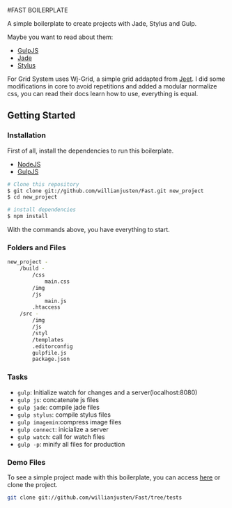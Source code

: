 #FAST BOILERPLATE

A simple boilerplate to create projects with Jade, Stylus and Gulp.

Maybe you want to read about them:
- [GulpJS](http://gulpjs.com/)
- [Jade](http://jade-lang.com/)
- [Stylus](http://learnboost.github.io/stylus/)

For Grid System uses Wj-Grid, a simple grid addapted from [Jeet](http://jeet.gs/). I did some modifications in core to avoid repetitions and added a modular normalize css, you can read their docs learn how to use, everything is equal.

## Getting Started

### Installation

First of all, install the dependencies to run this boilerplate.

- [NodeJS](http://nodejs.org/)
- [GulpJS](http://gulpjs.com/)


```sh
# Clone this repository
$ git clone git://github.com/willianjusten/Fast.git new_project
$ cd new_project

# install dependencies
$ npm install
```

With the commands above, you have everything to start.

### Folders and Files

```sh
new_project -
	/build -
		/css
			main.css
		/img
		/js
			main.js
		.htaccess
	/src -
		/img
		/js
		/styl
		/templates
		.editorconfig
		gulpfile.js
		package.json
```

### Tasks

- `gulp`: Initialize watch for changes and a server(localhost:8080)
- `gulp js`: concatenate js files
- `gulp jade`: compile jade files
- `gulp stylus`: compile stylus files
- `gulp imagemin`:compress image files
- `gulp connect`: inicialize a server
- `gulp watch`: call for watch files
- `gulp -p`: minify all files for production

### Demo Files

To see a simple project made with this boilerplate, you can access [here](https://github.com/willianjusten/Fast/tree/tests) or clone the project.

```sh
git clone git://github.com/willianjusten/Fast/tree/tests
```




